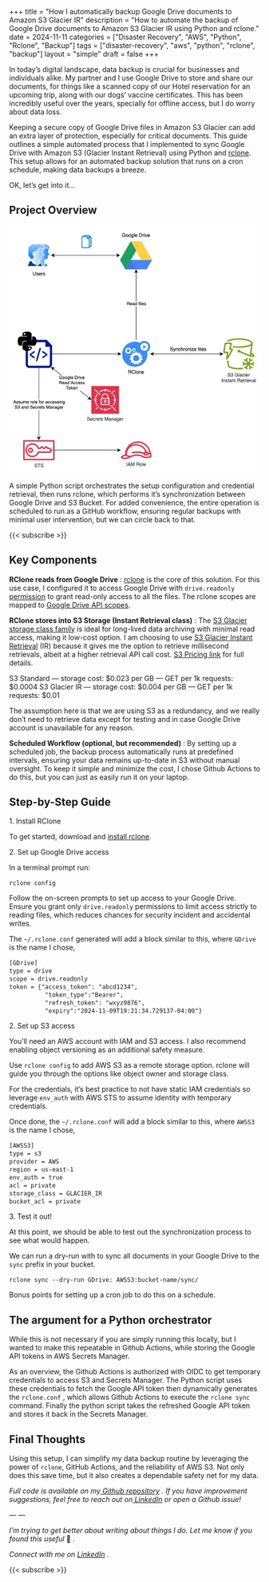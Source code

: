 +++
title = "How I automatically backup Google Drive documents to Amazon S3 Glacier IR"
description = "How to automate the backup of Google Drive documents to Amazon S3 Glacier IR using Python and rclone."
date = 2024-11-11
categories = ["Disaster Recovery", "AWS", "Python", "Rclone", "Backup"]
tags = ["disaster-recovery", "aws", "python", "rclone", "backup"]
layout = "simple"
draft = false
+++

In today’s digital landscape, data backup is crucial for businesses and
individuals alike. My partner and I use Google Drive to store and share our
documents, for things like a scanned copy of our Hotel reservation for an
upcoming trip, along with our dogs’ vaccine certificates. This has been
incredibly useful over the years, specially for offline access, but I do worry
about data loss.

Keeping a secure copy of Google Drive files in Amazon S3 Glacier can add an
extra layer of protection, especially for critical documents. This guide
outlines a simple automated process that I implemented to sync Google Drive
with Amazon S3 (Glacier Instant Retrieval) using Python and
[rclone](https://github.com/rclone/rclone). This setup allows for an automated
backup solution that runs on a cron schedule, making data backups a breeze.

OK, let’s get into it…

## Project Overview

![Architecture Overview](featured.jpg)

A simple Python script orchestrates the setup configuration and credential
retrieval, then runs rclone, which performs it’s synchronization between
Google Drive and S3 Bucket. For added convenience, the entire operation is
scheduled to run as a GitHub workflow, ensuring regular backups with minimal
user intervention, but we can circle back to that.

{{< subscribe >}}

## Key Components

 **RClone reads from Google Drive** :
[rclone](https://rclone.org/drive/) is the core of this solution. For this use
case, I configured it to access Google Drive with `drive.readonly`
[permission](https://rclone.org/drive/#drive-readonly) to grant read-only
access to all the files. The rclone scopes are mapped to [Google Drive API scopes](https://developers.google.com/drive/api/guides/api-specific-auth).

 **RClone stores into S3 Storage (Instant Retrieval class)** :
The [S3 Glacier storage class family](https://aws.amazon.com/s3/storage-classes/glacier/)
is ideal for long-lived data archiving with minimal read
access, making it low-cost option. I am choosing to use
[S3 Glacier Instant Retrieval](https://aws.amazon.com/s3/storage-classes/glacier/instant-retrieval/)
(IR) because it gives me the option to retrieve millisecond
retrievals, albeit at a higher retrieval API call cost.
[S3 Pricing link](https://aws.amazon.com/s3/pricing/) for full details.

S3 Standard — storage cost: $0.023 per GB — GET per 1k requests: $0.0004
S3 Glacier IR — storage cost: $0.004 per GB — GET per 1k requests: $0.01

The assumption here is that we are using S3 as a redundancy, and we really
don’t need to retrieve data except for testing and in case Google Drive
account is unavailable for any reason.

 **Scheduled Workflow (optional, but recommended)** :
By setting up a scheduled job, the backup process automatically runs at
predefined intervals, ensuring your data remains up-to-date in S3 without
manual oversight. To keep it simple and minimize the cost, I chose Github
Actions to do this, but you can just as easily run it on your laptop.

## Step-by-Step Guide

1\. Install RClone

To get started, download and [install rclone](https://rclone.org/install/).

2\. Set up Google Drive access

In a terminal prompt run:

```
rclone config

```
Follow the on-screen prompts to set up access to your Google Drive. Ensure you
grant only `drive.readonly` permissions to limit access strictly to reading
files, which reduces chances for security incident and accidental writes.

The `~/.rclone.conf` generated will add a block similar to this, where
`GDrive` is the name I chose,

```
[GDrive]
type = drive
scope = drive.readonly
token = {"access_token": "abcd1234",
          "token_type":"Bearer",
          "refresh_token": "wxyz9876",
          "expiry":"2024-11-09T19:21:34.729137-04:00"}

```
2\. Set up S3 access

You’ll need an AWS account with IAM and S3 access. I also recommend enabling
object versioning as an additional safety measure.

Use `rclone config` to add AWS S3 as a remote storage option. rclone will
guide you through the options like object owner and storage class.

For the credentials, it’s best practice to not have static IAM credentials so
leverage `env_auth` with AWS STS to assume identity with temporary
credentials.

Once done, the `~/.rclone.conf` will add a block similar to this, where
`AWSS3` is the name I chose,

```
[AWSS3]
type = s3
provider = AWS
region = us-east-1
env_auth = true
acl = private
storage_class = GLACIER_IR
bucket_acl = private

```
3\. Test it out!

At this point, we should be able to test out the synchronization process to
see what would happen.

We can run a dry-run with to sync all documents in your Google Drive to the
`sync` prefix in your bucket.

```
rclone sync --dry-run GDrive: AWSS3:bucket-name/sync/

```
Bonus points for setting up a cron job to do this on a schedule.

## The argument for a Python orchestrator

While this is not necessary if you are simply running this locally, but I
wanted to make this repeatable in Github Actions, while storing the Google API
tokens in AWS Secrets Manager.

As an overview, the Github Actions is authorized with OIDC to get temporary
credentials to access S3 and Secrets Manager. The Python script uses these
credentials to fetch the Google API token then dynamically generates the
`rclone.conf` , which allows Github Actions to execute the `rclone sync`
command. Finally the python script takes the refreshed Google API token and
stores it back in the Secrets Manager.

## Final Thoughts

Using this setup, I can simplify my data backup routine by leveraging the
power of `rclone`, GitHub Actions, and the reliability of AWS S3. Not only
does this save time, but it also creates a dependable safety net for my data.

 _Full code is available on my_[ _Github
repository_](https://github.com/weirdion/backup-gdrive-s3) _. If you have
improvement suggestions, feel free to reach out on_[
_LinkedIn_](https://www.linkedin.com/in/ankitpatterson/) _or open a Github
issue!_

— —

 _I’m trying to get better about writing about things I do. Let me know if you
found this useful_ 🙂 _._

 _Connect with me on_ [_LinkedIn_](https://www.linkedin.com/in/ankitpatterson/) _._

{{< subscribe >}}
